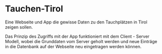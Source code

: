 # Tauchen-Tirol
Eine Webseite und App die gewisse Daten zu den Tauchplätzen in Tirol zeigen sollen.

Das Prinzip des Zugriffs mit der App funktioniert mit dem Client - Server Modell, wobei die
Grunddaten vom Server geholt werden und neue Einträge in die Datenbank auf der
Webseite neu eingetragen werden können.
